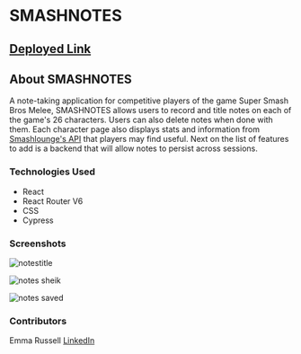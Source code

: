 # SMASHNOTES

## [Deployed Link](https://nairnairnair.github.io/smashnotes/)

## About SMASHNOTES

A note-taking application for competitive players of the game Super Smash Bros Melee, SMASHNOTES allows users to record and title notes on each of the game's 26 characters. Users can also delete notes when done with them. Each character page also displays stats and information from [Smashlounge's API](http://smashlounge.com/api/doc) that players may find useful. Next on the list of features to add is a backend that will allow notes to persist across sessions. 

### Technologies Used


* React
* React Router V6
* CSS
* Cypress

### Screenshots

![notestitle](https://user-images.githubusercontent.com/103080131/192201003-4a9ea463-585a-406d-8f45-da063f600acc.jpg)

![notes sheik](https://user-images.githubusercontent.com/103080131/192201057-96b9dc11-fb56-490a-a6df-51ff8a11729e.jpg)

![notes saved](https://user-images.githubusercontent.com/103080131/192201145-19ab24ab-bde9-4057-9cee-ed53772f115f.jpg)


### Contributors

Emma Russell [LinkedIn](https://www.linkedin.com/in/emma-mm-russell/)
